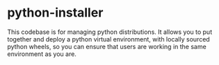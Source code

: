 # python-installer
This codebase is for managing python distributions. It allows you to put together and deploy a python virtual environment, with locally sourced python wheels, so you can ensure that users are working in the same environment as you are.
